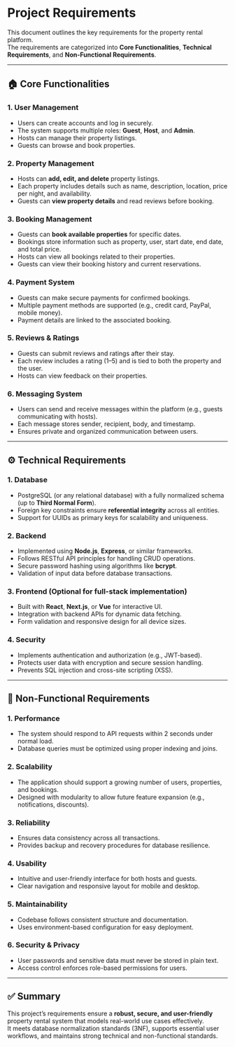 # **Project Requirements**

This document outlines the key requirements for the property rental platform.  
The requirements are categorized into **Core Functionalities**, **Technical Requirements**, and **Non-Functional Requirements**.

---

## 🏠 **Core Functionalities**

### **1. User Management**
- Users can create accounts and log in securely.  
- The system supports multiple roles: **Guest**, **Host**, and **Admin**.  
- Hosts can manage their property listings.  
- Guests can browse and book properties.

### **2. Property Management**
- Hosts can **add, edit, and delete** property listings.  
- Each property includes details such as name, description, location, price per night, and availability.  
- Guests can **view property details** and read reviews before booking.

### **3. Booking Management**
- Guests can **book available properties** for specific dates.  
- Bookings store information such as property, user, start date, end date, and total price.  
- Hosts can view all bookings related to their properties.  
- Guests can view their booking history and current reservations.

### **4. Payment System**
- Guests can make secure payments for confirmed bookings.  
- Multiple payment methods are supported (e.g., credit card, PayPal, mobile money).  
- Payment details are linked to the associated booking.

### **5. Reviews & Ratings**
- Guests can submit reviews and ratings after their stay.  
- Each review includes a rating (1–5) and is tied to both the property and the user.  
- Hosts can view feedback on their properties.

### **6. Messaging System**
- Users can send and receive messages within the platform (e.g., guests communicating with hosts).  
- Each message stores sender, recipient, body, and timestamp.  
- Ensures private and organized communication between users.

---

## ⚙️ **Technical Requirements**

### **1. Database**
- PostgreSQL (or any relational database) with a fully normalized schema (up to **Third Normal Form**).  
- Foreign key constraints ensure **referential integrity** across all entities.  
- Support for UUIDs as primary keys for scalability and uniqueness.

### **2. Backend**
- Implemented using **Node.js**, **Express**, or similar frameworks.  
- Follows RESTful API principles for handling CRUD operations.  
- Secure password hashing using algorithms like **bcrypt**.  
- Validation of input data before database transactions.

### **3. Frontend (Optional for full-stack implementation)**
- Built with **React**, **Next.js**, or **Vue** for interactive UI.  
- Integration with backend APIs for dynamic data fetching.  
- Form validation and responsive design for all device sizes.

### **4. Security**
- Implements authentication and authorization (e.g., JWT-based).  
- Protects user data with encryption and secure session handling.  
- Prevents SQL injection and cross-site scripting (XSS).

---

## 🚀 **Non-Functional Requirements**

### **1. Performance**
- The system should respond to API requests within 2 seconds under normal load.  
- Database queries must be optimized using proper indexing and joins.

### **2. Scalability**
- The application should support a growing number of users, properties, and bookings.  
- Designed with modularity to allow future feature expansion (e.g., notifications, discounts).

### **3. Reliability**
- Ensures data consistency across all transactions.  
- Provides backup and recovery procedures for database resilience.

### **4. Usability**
- Intuitive and user-friendly interface for both hosts and guests.  
- Clear navigation and responsive layout for mobile and desktop.

### **5. Maintainability**
- Codebase follows consistent structure and documentation.  
- Uses environment-based configuration for easy deployment.

### **6. Security & Privacy**
- User passwords and sensitive data must never be stored in plain text.  
- Access control enforces role-based permissions for users.

---

## ✅ **Summary**
This project’s requirements ensure a **robust, secure, and user-friendly** property rental system that models real-world use cases effectively.  
It meets database normalization standards (3NF), supports essential user workflows, and maintains strong technical and non-functional standards.
